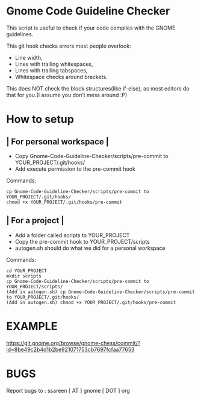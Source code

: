   Gnome Code Guideline Checker 
==================================

This script is useful to check if your code complies with the GNOME guidelines.

This git hook checks errors most people overlook:
- Line width,
- Lines with trailing whitespaces,
- Lines with trailing tabspaces,
- Whitespace checks around brackets.

This does NOT check the block structures(like if-else),
as most editors do that for you.(I assume you don’t mess around :P)

  How to setup
================
| For personal workspace |
--------------------------
- Copy Gnome-Code-Guideline-Checker/scripts/pre-commit to YOUR_PROJECT/.git/hooks/
- Add execute permission to the pre-commit hook

Commands:
```
cp Gnome-Code-Guideline-Checker/scripts/pre-commit to YOUR_PROJECT/.git/hooks/
chmod +x YOUR_PROJECT/.git/hooks/pre-commit
```

| For a project |
------------------
* Add a folder called scripts to YOUR_PROJECT
* Copy the pre-commit hook to YOUR_PROJECT/scripts
* autogen.sh should do what we did for a personal workspace

Commands:
```
cd YOUR_PROJECT
mkdir scripts
cp Gnome-Code-Guideline-Checker/scripts/pre-commit to YOUR_PROJECT/scripts/
(Add in autogen.sh) cp Gnome-Code-Guideline-Checker/scripts/pre-commit to YOUR_PROJECT/.git/hooks/
(Add in autogen.sh) chmod +x YOUR_PROJECT/.git/hooks/pre-commit
```

EXAMPLE
=======
https://git.gnome.org/browse/gnome-chess/commit/?id=8be49c2b4d1b2be921071753cb7697fcfaa77653

  BUGS
========
Report bugs to : ssareen [ AT ] gnome [ DOT ] org
